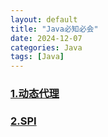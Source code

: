 ```yaml
---
layout: default
title: "Java必知必会"
date: 2024-12-07
categories: Java
tags: [Java]
---
```


### [1.动态代理](https://www.yuque.com/yuqueyonghu6p3x1u/lau566/xcyi0sg8rla5pg3f)
### [2.SPI](https://www.yuque.com/yuqueyonghu6p3x1u/lau566/xcyi0sg8rla5pg3f)
